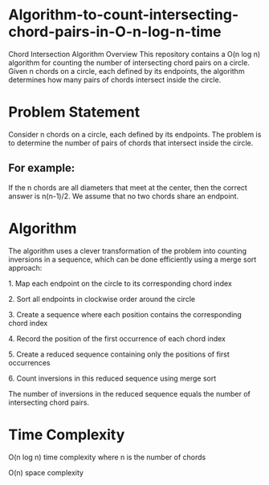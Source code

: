 # Algorithm-to-count-intersecting-chord-pairs-in-O-n-log-n-time
Chord Intersection Algorithm
Overview
This repository contains a O(n log n) algorithm for counting the number of intersecting chord pairs on a circle. Given n chords on a circle, each defined by its endpoints, the algorithm determines how many pairs of chords intersect inside the circle.

# Problem Statement
Consider n chords on a circle, each defined by its endpoints. The problem is to determine the number of pairs of chords that intersect inside the circle.
## For example:

If the n chords are all diameters that meet at the center, then the correct answer is n(n-1)/2.
We assume that no two chords share an endpoint.

# Algorithm
The algorithm uses a clever transformation of the problem into counting inversions in a sequence, which can be done efficiently using a merge sort approach:

<p> 1. Map each endpoint on the circle to its corresponding chord index </p>
<p> 2. Sort all endpoints in clockwise order around the circle </p>
<p> 3. Create a sequence where each position contains the corresponding chord index </p>
<p> 4. Record the position of the first occurrence of each chord index </p>
<p> 5. Create a reduced sequence containing only the positions of first occurrences </p>
<p> 6. Count inversions in this reduced sequence using merge sort </p>

The number of inversions in the reduced sequence equals the number of intersecting chord pairs.

# Time Complexity

<p> O(n log n) time complexity where n is the number of chords
<p> O(n) space complexity

